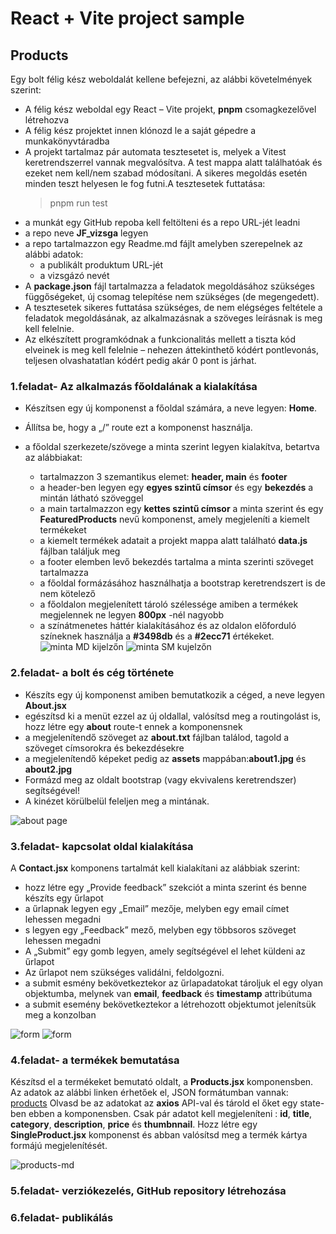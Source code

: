 # React + Vite project sample

## Products

Egy bolt félig kész weboldalát kellene befejezni, az alábbi követelmények szerint:

- A félig kész weboldal egy  React – Vite projekt, **pnpm** csomagkezelővel létrehozva
- A félig kész projektet innen klónozd le a saját gépedre a munkakönyvtáradba
- A projekt tartalmaz pár automata tesztesetet is, melyek a Vitest keretrendszerrel vannak megvalósítva. A test mappa alatt találhatóak és ezeket nem kell/nem szabad módosítani.
A sikeres megoldás esetén minden teszt helyesen le fog futni.A tesztesetek futtatása:
    > pnpm run test
- a munkát egy GitHub repoba kell feltölteni és a repo URL-jét leadni
- a repo neve **JF_vizsga** legyen
- a repo tartalmazzon egy Readme.md fájlt amelyben szerepelnek az alábbi adatok:
  - a publikált produktum URL-jét
  - a vizsgázó nevét
- A **package.json** fájl tartalmazza a feladatok megoldásához szükséges függőségeket, új csomag telepítése nem szükséges (de megengedett).
- A tesztesetek sikeres futtatása szükséges, de nem elégséges feltétele a feladatok megoldásának, az alkalmazásnak a szöveges leírásnak is meg kell felelnie.
- Az elkészített programkódnak a funkcionalitás mellett a tiszta kód elveinek is meg kell felelnie – nehezen áttekinthető kódért pontlevonás, teljesen olvashatatlan kódért pedig akár 0 pont is járhat.
  
### 1.feladat- Az alkalmazás főoldalának a kialakítása

- Készítsen egy új komponenst a főoldal számára, a neve legyen: **Home**. 
- Állítsa be, hogy a „/” route ezt a komponenst használja.
- a főoldal szerkezete/szövege a minta szerint legyen kialakítva, betartva az alábbiakat:

  - tartalmazzon 3 szemantikus elemet: **header, main** és **footer**
  - a header-ben legyen egy **egyes szintű címsor** és egy **bekezdés** a mintán látható szöveggel
  - a main tartalmazzon egy **kettes szintű címsor** a minta szerint és egy **FeaturedProducts** nevű komponenst, amely megjeleníti a kiemelt termékeket
  - a kiemelt termékek adatait a projekt mappa alatt található **data.js** fájlban találjuk meg
  - a footer elemben levő bekezdés tartalma a minta szerinti szöveget tartalmazza
  - a főoldal formázásához használhatja a bootstrap keretrendszert is de nem kötelező
  - a főoldalon megjelenített tároló szélessége amiben a termékek megjelennek ne legyen **800px** -nél nagyobb
  - a színátmenetes háttér kialakításához és az oldalon előforduló színeknek használja a **#3498db** és a **#2ecc71** értékeket.
  ![minta MD kijelzőn](./src/assets/minta_md.jpg)
  ![minta SM kujelzőn](./src/assets/minta_sm.jpg)

### 2.feladat- a bolt és cég története

- Készíts egy új komponenst amiben bemutatkozik a céged, a neve legyen **About.jsx**
- egészítsd ki a menüt ezzel az új oldallal, valósítsd meg a routingolást is, hozz létre egy **about** route-t ennek a komponensnek
- a megjelenítendő szöveget az **about.txt** fájlban találod, tagold a szöveget címsorokra és bekezdésekre
- a megjelenítendő képeket pedig az **assets** mappában:**about1.jpg** és **about2.jpg**
- Formázd meg az oldalt bootstrap (vagy ekvivalens keretrendszer) segítségével!
- A kinézet körülbelül feleljen meg a mintának.

![about page](src/assets/minta_about.jpg)

### 3.feladat- kapcsolat oldal kialakítása

  A **Contact.jsx** komponens tartalmát kell kialakítani az alábbiak szerint:

- hozz létre egy „Provide feedback” szekciót a minta szerint és benne készíts egy űrlapot
- a űrlapnak legyen egy  „Email” mezője, melyben egy email címet lehessen megadni
- s legyen egy „Feedback” mező, melyben egy többsoros szöveget lehessen megadni
- A „Submit” egy gomb legyen, amely segítségével el lehet küldeni az űrlapot
- Az űrlapot nem szükséges validálni, feldolgozni.
- a submit esmény bekövetkeztekor az űrlapadatokat tároljuk el egy olyan objektumba,  melynek van  **email**, **feedback** és **timestamp** attribútuma
- a submit esemény bekövetkeztekor a létrehozott objektumot jelenítsük meg a konzolban

![form](src/assets/feedback.jpg)
![form](src/assets/feedback2.jpg)

### 4.feladat- a termékek bemutatása

Készítsd el a termékeket bemutató oldalt, a **Products.jsx** komponensben.
Az adatok az alábbi linken érhetőek el, JSON formátumban vannak:
[products](https://raw.githubusercontent.com/mkatay/json_products/main/products)
Olvasd be az adatokat az **axios** API-val és tárold el őket egy state-ben ebben a komponensben.
Csak pár adatot kell megjeleníteni : **id**, **title**, **category**, **description**, **price** és **thumbnnail**.
Hozz létre egy **SingleProduct.jsx** komponenst és abban valósítsd meg a termék kártya formájú megjelenítését.

![products-md](src/assets/products_md.jpg)

### 5.feladat- verziókezelés, GitHub repository létrehozása

### 6.feladat- publikálás



